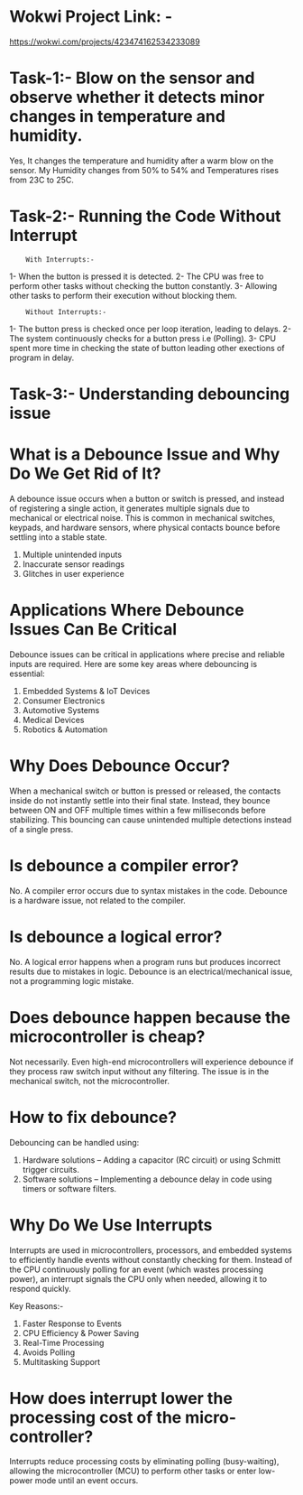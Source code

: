 # Wokwi Project Link: -
https://wokwi.com/projects/423474162534233089

# Task-1:- Blow on the sensor and observe whether it detects minor changes in temperature and humidity.
Yes, It changes the temperature and humidity after a warm blow on the sensor. My Humidity changes from 50% to 54% and Temperatures rises from 23C to 25C.

# Task-2:- Running the Code Without Interrupt

        With Interrupts:-
1- When the button is pressed it is detected.
2- The CPU was free to perform other tasks without checking the button constantly.
3- Allowing other tasks to perform their execution without blocking them.

        Without Interrupts:-
1- The button press is checked once per loop iteration, leading to delays.
2- The system continuously checks for a button press i.e (Polling).
3- CPU spent more time in checking the state of button leading other exections of program in delay.

# Task-3:- Understanding debouncing issue
# What is a Debounce Issue and Why Do We Get Rid of It?
A debounce issue occurs when a button or switch is pressed, and instead of registering a single action, it generates multiple signals due to mechanical or electrical noise. This is common in mechanical switches, keypads, and hardware sensors, where physical contacts bounce before settling into a stable state.
1. Multiple unintended inputs
2. Inaccurate sensor readings
3. Glitches in user experience

# Applications Where Debounce Issues Can Be Critical
Debounce issues can be critical in applications where precise and reliable inputs are required. Here are some key areas where debouncing is essential:
1. Embedded Systems & IoT Devices
2. Consumer Electronics
3. Automotive Systems
4. Medical Devices
5. Robotics & Automation

# Why Does Debounce Occur?
When a mechanical switch or button is pressed or released, the contacts inside do not instantly settle into their final state. Instead, they bounce between ON and OFF multiple times within a few milliseconds before stabilizing. This bouncing can cause unintended multiple detections instead of a single press.

# Is debounce a compiler error?
No. A compiler error occurs due to syntax mistakes in the code. Debounce is a hardware issue, not related to the compiler.

# Is debounce a logical error?
No. A logical error happens when a program runs but produces incorrect results due to mistakes in logic. Debounce is an electrical/mechanical issue, not a programming logic mistake.

# Does debounce happen because the microcontroller is cheap?
Not necessarily. Even high-end microcontrollers will experience debounce if they process raw switch input without any filtering. The issue is in the mechanical switch, not the microcontroller.

# How to fix debounce?
Debouncing can be handled using:
1. Hardware solutions – Adding a capacitor (RC circuit) or using Schmitt trigger circuits.
2. Software solutions – Implementing a debounce delay in code using timers or software filters.

# Why Do We Use Interrupts
Interrupts are used in microcontrollers, processors, and embedded systems to efficiently handle events without constantly checking for them. Instead of the CPU continuously polling for an event (which wastes processing power), an interrupt signals the CPU only when needed, allowing it to respond quickly.

Key Reasons:-
1. Faster Response to Events
2. CPU Efficiency & Power Saving
3. Real-Time Processing
4. Avoids Polling
5. Multitasking Support

# How does interrupt lower the processing cost of the micro-controller?
Interrupts reduce processing costs by eliminating polling (busy-waiting), allowing the microcontroller (MCU) to perform other tasks or enter low-power mode until an event occurs.